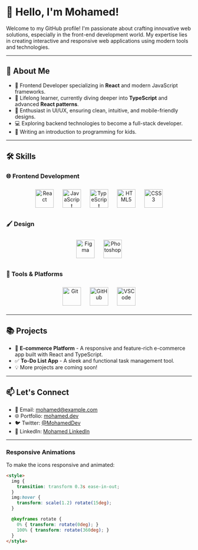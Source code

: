 # 👋 Hello, I'm Mohamed!

Welcome to my GitHub profile! I'm passionate about crafting innovative web solutions, especially in the front-end development world. My expertise lies in creating interactive and responsive web applications using modern tools and technologies.

---

## 🚀 About Me
- 🌟 Frontend Developer specializing in **React** and modern JavaScript frameworks.
- 📘 Lifelong learner, currently diving deeper into **TypeScript** and advanced **React patterns**.
- 🎨 Enthusiast in UI/UX, ensuring clean, intuitive, and mobile-friendly designs.
- 💻 Exploring backend technologies to become a full-stack developer.
- 👶 Writing an introduction to programming for kids.

---

## 🛠️ Skills

### 🌐 Frontend Development
<div align="center">
  <img src="https://cdn.jsdelivr.net/gh/devicons/devicon/icons/react/react-original.svg" alt="React" width="50" height="50" style="margin: 10px; animation: rotate 2s infinite;">
  <img src="https://cdn.jsdelivr.net/gh/devicons/devicon/icons/javascript/javascript-original.svg" alt="JavaScript" width="50" height="50" style="margin: 10px;">
  <img src="https://cdn.jsdelivr.net/gh/devicons/devicon/icons/typescript/typescript-original.svg" alt="TypeScript" width="50" height="50" style="margin: 10px;">
  <img src="https://cdn.jsdelivr.net/gh/devicons/devicon/icons/html5/html5-original.svg" alt="HTML5" width="50" height="50" style="margin: 10px;">
  <img src="https://cdn.jsdelivr.net/gh/devicons/devicon/icons/css3/css3-original.svg" alt="CSS3" width="50" height="50" style="margin: 10px;">
</div>

### 🖌️ Design
<div align="center">
  <img src="https://cdn.jsdelivr.net/gh/devicons/devicon/icons/figma/figma-original.svg" alt="Figma" width="50" height="50" style="margin: 10px;">
  <img src="https://cdn.jsdelivr.net/gh/devicons/devicon/icons/photoshop/photoshop-line.svg" alt="Photoshop" width="50" height="50" style="margin: 10px;">
</div>

### 🔧 Tools & Platforms
<div align="center">
  <img src="https://cdn.jsdelivr.net/gh/devicons/devicon/icons/git/git-original.svg" alt="Git" width="50" height="50" style="margin: 10px;">
  <img src="https://cdn.jsdelivr.net/gh/devicons/devicon/icons/github/github-original.svg" alt="GitHub" width="50" height="50" style="margin: 10px;">
  <img src="https://cdn.jsdelivr.net/gh/devicons/devicon/icons/vscode/vscode-original.svg" alt="VSCode" width="50" height="50" style="margin: 10px;">
</div>

---

## 📚 Projects
- 🛒 **E-commerce Platform** - A responsive and feature-rich e-commerce app built with React and TypeScript.
- ✅ **To-Do List App** - A sleek and functional task management tool.
- 💡 More projects are coming soon!

---

## 📫 Let's Connect
- 📧 Email: [mohamed@example.com](mailto:mohamed@example.com)
- 🌐 Portfolio: [mohamed.dev](https://mohamed.dev)
- 🐦 Twitter: [@MohamedDev](https://twitter.com/MohamedDev)
- 💼 LinkedIn: [Mohamed LinkedIn](https://linkedin.com/in/mohamed)

---

### Responsive Animations
To make the icons responsive and animated:

```html
<style>
  img {
    transition: transform 0.3s ease-in-out;
  }
  img:hover {
    transform: scale(1.2) rotate(15deg);
  }

  @keyframes rotate {
    0% { transform: rotate(0deg); }
    100% { transform: rotate(360deg); }
  }
</style>
```
